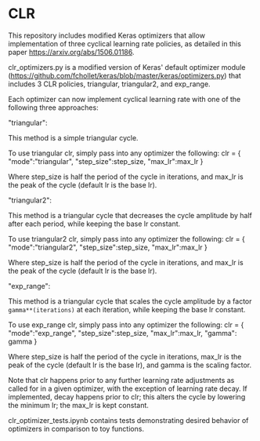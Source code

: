 # CLR
This repository includes modified Keras optimizers that allow implementation of three cyclical learning rate policies, as detailed in this paper https://arxiv.org/abs/1506.01186.

clr_optimizers.py is a modified version of Keras' default optimizer module (https://github.com/fchollet/keras/blob/master/keras/optimizers.py) that includes 3 CLR policies, triangular, triangular2, and exp_range.

Each optimizer can now implement cyclical learning rate with one of the following three approaches:

"triangular":

This method is a simple triangular cycle.

To use triangular clr, simply pass into any optimizer the following:
clr = {
    "mode":"triangular",
    "step_size":step_size,
    "max_lr":max_lr
    }
    
Where step_size is half the period of the cycle in iterations,
and max_lr is the peak of the cycle (default lr is the base lr).

"triangular2":

This method is a triangular cycle that decreases the cycle amplitude by half after each period, while keeping the base lr constant.

To use triangular2 clr, simply pass into any optimizer the following:
clr = {
    "mode":"triangular2",
    "step_size":step_size,
    "max_lr":max_lr
    }
    
Where step_size is half the period of the cycle in iterations,
and max_lr is the peak of the cycle (default lr is the base lr).

"exp_range":

This method is a triangular cycle that scales the cycle amplitude by a factor `gamma**(iterations)` at each iteration, while keeping the base lr constant.

To use exp_range clr, simply pass into any optimizer the following:
clr = {
    "mode":"exp_range",
    "step_size":step_size,
    "max_lr":max_lr,
    "gamma": gamma
    }
    
Where step_size is half the period of the cycle in iterations,
max_lr is the peak of the cycle (default lr is the base lr),
and gamma is the scaling factor.

Note that clr happens prior to any further learning rate adjustments as called for in a given optimizer, with the exception of learning rate decay. If implemented, decay happens prior to clr; this alters the cycle by lowering the minimum lr; the max_lr is kept constant.

clr_optimizer_tests.ipynb contains tests demonstrating desired behavior of optimizers in comparison to toy functions.
